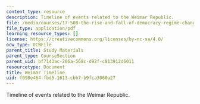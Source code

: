 ```yaml
---
content_type: resource
description: Timeline of events related to the Weimar Republic.
file: /media/courses/17-508-the-rise-and-fall-of-democracy-regime-change-spring-2002/f098e464fbd51613cbb7b9fca3060a27_weimar_timeline.pdf
file_type: application/pdf
learning_resource_types: []
license: https://creativecommons.org/licenses/by-nc-sa/4.0/
ocw_type: OCWFile
parent_title: Study Materials
parent_type: CourseSection
parent_uid: bf7143ac-206a-568c-d92f-c813912d6011
resourcetype: Document
title: Weimar Timeline
uid: f098e464-fbd5-1613-cbb7-b9fca3060a27
---
```

Timeline of events related to the Weimar Republic.